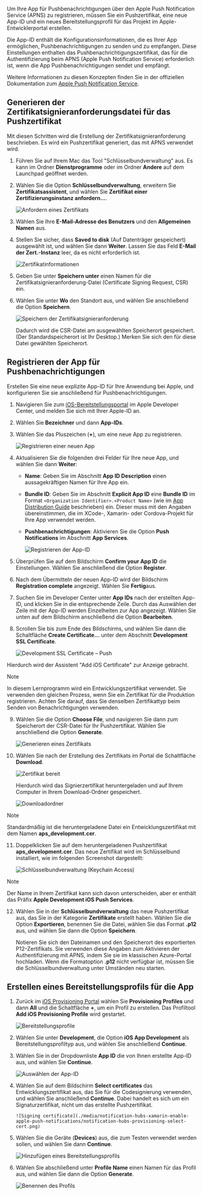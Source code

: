 
Um Ihre App für Pushbenachrichtigungen über den Apple Push Notification Service (APNS) zu registrieren, müssen Sie ein Pushzertifikat, eine neue App-ID und ein neues Bereitstellungsprofil für das Projekt im Apple-Entwicklerportal erstellen.

Die App-ID enthält die Konfigurationsinformationen, die es Ihrer App ermöglichen, Pushbenachrichtigungen zu senden und zu empfangen. Diese Einstellungen enthalten das Pushbenachrichtigungszertifikat, das für die Authentifizierung beim APNS (Apple Push Notification Service) erforderlich ist, wenn die App Pushbenachrichtigungen sendet und empfängt.

Weitere Informationen zu diesen Konzepten finden Sie in der offiziellen Dokumentation zum [Apple Push Notification Service](https://developer.apple.com/library/content/documentation/NetworkingInternet/Conceptual/RemoteNotificationsPG/APNSOverview.html#//apple_ref/doc/uid/TP40008194-CH8-SW1).

## <a name="generate-the-certificate-signing-request-file-for-the-push-certificate"></a>Generieren der Zertifikatsignieranforderungsdatei für das Pushzertifikat
Mit diesen Schritten wird die Erstellung der Zertifikatsignieranforderung beschrieben. Es wird ein Pushzertifikat generiert, das mit APNS verwendet wird.

1. Führen Sie auf Ihrem Mac das Tool "Schlüsselbundverwaltung" aus. Es kann im Ordner **Dienstprogramme** oder im Ordner **Andere** auf dem Launchpad geöffnet werden.

2. Wählen Sie die Option **Schlüsselbundverwaltung**, erweitern Sie **Zertifikatsassistent**, und wählen Sie **Zertifikat einer Zertifizierungsinstanz anfordern...**.

      ![Anfordern eines Zertifikats](./media/notification-hubs-xamarin-enable-apple-push-notifications/notification-hubs-request-cert-from-ca.png)

3. Wählen Sie Ihre **E-Mail-Adresse des Benutzers** und den **Allgemeinen Namen** aus.

4. Stellen Sie sicher, dass **Saved to disk** (Auf Datenträger gespeichert) ausgewählt ist, und wählen Sie dann **Weiter**. Lassen Sie das Feld **E-Mail der Zert.-Instanz** leer, da es nicht erforderlich ist.

      ![Zertifikatinformationen](./media/notification-hubs-xamarin-enable-apple-push-notifications/notification-hubs-csr-info.png)

4. Geben Sie unter **Speichern unter** einen Namen für die Zertifikatsignieranforderung-Datei (Certificate Signing Request, CSR) ein.
5. Wählen Sie unter **Wo** den Standort aus, und wählen Sie anschließend die Option **Speichern**.

      ![Speichern der Zertifikatsignieranforderung](./media/notification-hubs-xamarin-enable-apple-push-notifications/notification-hubs-save-csr.png)

      Dadurch wird die CSR-Datei am ausgewählten Speicherort gespeichert. (Der Standardspeicherort ist Ihr Desktop.) Merken Sie sich den für diese Datei gewählten Speicherort.

## <a name="register-your-app-for-push-notifications"></a>Registrieren der App für Pushbenachrichtigungen
Erstellen Sie eine neue explizite App-ID für Ihre Anwendung bei Apple, und konfigurieren Sie sie anschließend für Pushbenachrichtigungen.  

1. Navigieren Sie zum [iOS-Bereitstellungsportal](http://go.microsoft.com/fwlink/p/?LinkId=272456) im Apple Developer Center, und melden Sie sich mit Ihrer Apple-ID an.

2. Wählen Sie **Bezeichner** und dann **App-IDs**.

3. Wählen Sie das Pluszeichen (**+**), um eine neue App zu registrieren.

      ![Registrieren einer neuen App](./media/notification-hubs-xamarin-enable-apple-push-notifications/notification-hubs-ios-appids.png)

4. Aktualisieren Sie die folgenden drei Felder für Ihre neue App, und wählen Sie dann **Weiter**:

   * **Name**: Geben Sie im Abschnitt **App ID Description** einen aussagekräftigen Namen für Ihre App ein.

   * **Bundle ID**: Geben Sie im Abschnitt **Explicit App ID** eine **Bundle ID** im Format `<Organization Identifier>.<Product Name>` (wie im [App Distribution Guide](https://developer.apple.com/library/mac/documentation/IDEs/Conceptual/AppDistributionGuide/ConfiguringYourApp/ConfiguringYourApp.html#//apple_ref/doc/uid/TP40012582-CH28-SW8) beschrieben) ein. Dieser muss mit den Angaben übereinstimmen, die im XCode-, Xamarin- oder Cordova-Projekt für Ihre App verwendet werden.

   * **Pushbenachrichtigungen**: Aktivieren Sie die Option **Push Notifications** im Abschnitt **App Services**.

     ![Registrieren der App-ID](./media/notification-hubs-xamarin-enable-apple-push-notifications/notification-hubs-new-appid-info.png)

5. Überprüfen Sie auf dem Bildschirm **Confirm your App ID** die Einstellungen. Wählen Sie anschließend die Option **Register**.

6. Nach dem Übermitteln der neuen App-ID wird der Bildschirm **Registration complete** angezeigt. Wählen Sie **Fertig**aus.

7. Suchen Sie im Developer Center unter **App IDs** nach der erstellten App-ID, und klicken Sie in die entsprechende Zeile. Durch das Auswählen der Zeile mit der App-ID werden Einzelheiten zur App angezeigt. Wählen Sie unten auf dem Bildschirm anschließend die Option **Bearbeiten**.

8. Scrollen Sie bis zum Ende des Bildschirms, und wählen Sie dann die Schaltfläche **Create Certificate...** unter dem Abschnitt **Development SSL Certificate**.

      ![Development SSL Certificate – Push](./media/notification-hubs-xamarin-enable-apple-push-notifications/notification-hubs-appid-create-cert.png)

 Hierdurch wird der Assistent "Add iOS Certificate" zur Anzeige gebracht.

   > [!NOTE]
   > In diesem Lernprogramm wird ein Entwicklungszertifikat verwendet. Sie verwenden den gleichen Prozess, wenn Sie ein Zertifikat für die Produktion registrieren. Achten Sie darauf, dass Sie denselben Zertifikattyp beim Senden von Benachrichtigungen verwenden.
   >

9. Wählen Sie die Option **Choose File**, und navigieren Sie dann zum Speicherort der CSR-Datei für Ihr Pushzertifikat. Wählen Sie anschließend die Option **Generate**.

      ![Generieren eines Zertifikats](./media/notification-hubs-xamarin-enable-apple-push-notifications/notification-hubs-appid-cert-choose-csr.png)

10. Wählen Sie nach der Erstellung des Zertifikats im Portal die Schaltfläche **Download**.

      ![Zertifikat bereit](./media/notification-hubs-xamarin-enable-apple-push-notifications/notification-hubs-appid-download-cert.png)

       Hierdurch wird das Signierzertifikat heruntergeladen und auf Ihrem Computer in Ihrem Download-Ordner gespeichert.

      ![Downloadordner](./media/notification-hubs-enable-apple-push-notifications/notification-hubs-cert-downloaded.png)

   > [!NOTE]
   > Standardmäßig ist die heruntergeladene Datei ein Entwicklungszertifikat mit dem Namen **aps_development.cer**.
   >
   >
11. Doppelklicken Sie auf dem heruntergeladenen Pushzertifikat **aps_development.cer**. Das neue Zertifikat wird im Schlüsselbund installiert, wie im folgenden Screenshot dargestellt:

       ![Schlüsselbundverwaltung (Keychain Access)](./media/notification-hubs-xamarin-enable-apple-push-notifications/notification-hubs-cert-in-keychain.png)

   > [!NOTE]
   > Der Name in Ihrem Zertifikat kann sich davon unterscheiden, aber er enthält das Präfix **Apple Development iOS Push Services**.
   >
   >
12. Wählen Sie in der **Schlüsselbundverwaltung** das neue Pushzertifikat aus, das Sie in der Kategorie **Zertifikate** erstellt haben. Wählen Sie die Option **Exportieren**, benennen Sie die Datei, wählen Sie das Format **.p12** aus, und wählen Sie dann die Option **Speichern**.

    Notieren Sie sich den Dateinamen und den Speicherort des exportierten P12-Zertifikats. Sie verwenden diese Angaben zum Aktivieren der Authentifizierung mit APNS, indem Sie sie im klassischen Azure-Portal hochladen. Wenn die Formatoption **.p12** nicht verfügbar ist, müssen Sie die Schlüsselbundverwaltung unter Umständen neu starten.

## <a name="create-a-provisioning-profile-for-the-app"></a>Erstellen eines Bereitstellungsprofils für die App
1. Zurück im <a href="http://go.microsoft.com/fwlink/p/?LinkId=272456" target="_blank">iOS Provisioning Portal</a> wählen Sie **Provisioning Profiles** und dann **All** und die Schaltfläche **+**, um ein Profil zu erstellen. Das Profiltool **Add iOS Provisioning Profile** wird gestartet.

      ![Bereitstellungsprofile](./media/notification-hubs-xamarin-enable-apple-push-notifications/notification-hubs-new-provisioning-profile.png)

2. Wählen Sie unter **Development**, die Option **iOS App Development** als Bereitstellungsprofiltyp aus, und wählen Sie anschließend **Continue**.

3. Wählen Sie in der Dropdownliste **App ID** die von Ihnen erstellte App-ID aus, und wählen Sie **Continue**.

      ![Auswählen der App-ID](./media/notification-hubs-xamarin-enable-apple-push-notifications/notification-hubs-select-appid-for-provisioning.png)

4. Wählen Sie auf dem Bildschirm **Select certificates** das Entwicklungszertifikat aus, das Sie für die Codesignierung verwenden, und wählen Sie anschließend **Continue**. Dabei handelt es sich um ein Signaturzertifikat, nicht um das erstellte Pushzertifikat.

       ![Signing certificate](./media/notification-hubs-xamarin-enable-apple-push-notifications/notification-hubs-provisioning-select-cert.png)

5. Wählen Sie die Geräte (**Devices**) aus, die zum Testen verwendet werden sollen, und wählen Sie dann **Continue**.

     ![Hinzufügen eines Bereitstellungsprofils](./media/notification-hubs-xamarin-enable-apple-push-notifications/notification-hubs-provisioning-select-devices.png)

6. Wählen Sie abschließend unter **Profile Name** einen Namen für das Profil aus, und wählen Sie dann die Option **Generate**.

      ![Benennen des Profils](./media/notification-hubs-xamarin-enable-apple-push-notifications/notification-hubs-provisioning-name-profile.png)

